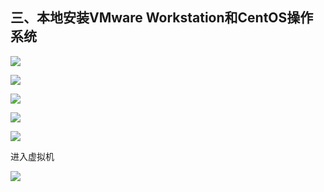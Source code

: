 ## 三、本地安装VMware Workstation和CentOS操作系统

![](D:/git/Git/GIT/image/图片15.png)

![](D:/git/Git/GIT/image/图片16.png)



![](D:/git/Git/GIT/image/图片18.png)

![](D:/git/Git/GIT/image/图片19.png)

![](D:/git/Git/GIT/image/图片20.png)

进入虚拟机

![](D:/git/Git/GIT/image/图片21.png)